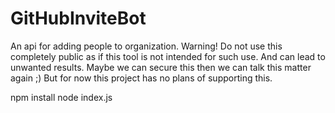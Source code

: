 # GitHubInviteBot
An api for adding people to organization.
Warning! Do not use this completely public as if this tool is not intended for such use.
And can lead to unwanted results. Maybe we can secure this then we can talk this matter again ;)
But for now this project has no plans of supporting this.

npm install
node index.js